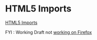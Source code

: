 # HTML5 Imports

[HTML5 Imports](https://www.w3.org/TR/html-imports/)

FYI : Working Draft not [working on Firefox](https://hacks.mozilla.org/2015/06/the-state-of-web-components/)